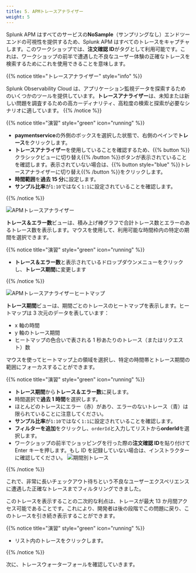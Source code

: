 ```yaml
---
title: 5. APMトレースアナライザー
weight: 5
---
```


Splunk APM はすべてのサービスの**NoSample**（サンプリングなし）エンドツーエンドの可視性を提供するため、Splunk APM はすべてのトレースをキャプチャします。このワークショップでは、**注文確認 ID**がタグとして利用可能です。これは、ワークショップの前半で遭遇した不良なユーザー体験の正確なトレースを検索するためにこれを使用できることを意味します。

{{% notice title="トレースアナライザー" style="info" %}}

Splunk Observability Cloud は、アプリケーション監視データを探索するためのいくつかのツールを提供しています。**トレースアナライザー**は、未知または新しい問題を調査するための高カーディナリティ、高粒度の検索と探索が必要なシナリオに適しています。
{{% /notice %}}

{{% notice title="演習" style="green" icon="running" %}}

- **paymentservice**の外側のボックスを選択した状態で、右側のペインで**トレース**をクリックします。
- **トレースアナライザー**を使用していることを確認するため、{{% button %}}クラシックビューに切り替え{{% /button %}}ボタンが表示されていることを確認します。表示されていない場合は、{{% button style="blue" %}}トレースアナライザーに切り替え{{% /button %}}をクリックします。
- **時間範囲**を**過去 15 分**に設定します。
- **サンプル比率**が`1:10`ではなく`1:1`に設定されていることを確認します。

{{% /notice %}}

![APMトレースアナライザー](../images/apm-trace-analyzer.png)

**トレース＆エラー数**ビューは、積み上げ棒グラフで合計トレース数とエラーのあるトレース数を表示します。マウスを使用して、利用可能な時間枠内の特定の期間を選択できます。

{{% notice title="演習" style="green" icon="running" %}}

- **トレース＆エラー数**と表示されているドロップダウンメニューをクリックし、**トレース期間**に変更します

{{% /notice %}}

![APMトレースアナライザーヒートマップ](../images/apm-trace-analyzer-heat-map.png)

**トレース期間**ビューは、期間ごとのトレースのヒートマップを表示します。ヒートマップは 3 次元のデータを表しています：

- x 軸の時間
- y 軸のトレース期間
- ヒートマップの色合いで表される 1 秒あたりのトレース（またはリクエスト）数

マウスを使ってヒートマップ上の領域を選択し、特定の時間帯とトレース期間の範囲にフォーカスすることができます。

{{% notice title="演習" style="green" icon="running" %}}

- **トレース期間**から**トレース＆エラー数**に戻します。
- 時間選択で**過去 1 時間**を選択します。
- ほとんどのトレースにエラー（赤）があり、エラーのないトレース（青）は限られていることに注意してください。
- **サンプル比率**が`1:10`ではなく`1:1`に設定されていることを確認します。
- **フィルターを追加**をクリックし、`orderId`と入力してリストから**orderId**を選択します。
- ワークショップの前半でショッピングを行った際の**注文確認 ID**を貼り付けて Enter キーを押します。もし ID を記録していない場合は、インストラクターに確認してください。
  ![期間別トレース](../images/apm-trace-by-duration.png)

{{% /notice %}}

これで、非常に長いチェックアウト待ちという不良なユーザーエクスペリエンスに遭遇した正確なトレースまでフィルタリングできました。

このトレースを表示することの二次的な利点は、トレースが最大 13 か月間アクセス可能であることです。これにより、開発者は後の段階でこの問題に戻り、このトレースを引き続き表示することができます。

{{% notice title="演習" style="green" icon="running" %}}

- リスト内のトレースをクリックします。

{{% /notice %}}

次に、トレースウォーターフォールを確認していきます。
